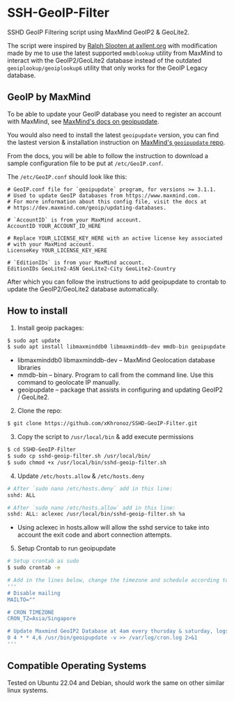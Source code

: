 # SSH-GeoIP-Filter
SSHD GeoIP Filtering script using MaxMind GeoIP2 & GeoLite2.

The script were inspired by
[Ralph Slooten at axllent.org](https://www.axllent.org/docs/view/ssh-geoip/)
with modification made by me to use the latest supported `mmdblookup` utility from MaxMind to interact with the GeoIP2/GeoLite2 database instead of the outdated `geoiplookup/geoiplookup6` utility that only works for the GeoIP Legacy database.

## GeoIP by MaxMind

To be able to update your GeoIP database you need to register an account
with MaxMind, see [MaxMind's docs on geoipupdate](https://dev.maxmind.com/geoip/updating-databases).

You would also need to install the latest `geoipupdate` version,
you can find the lastest version & installation instruction on [MaxMind's `geoipupdate` repo](https://github.com/maxmind/geoipupdate).

From the docs, you will be able to follow the instruction to download a sample configuration file to be put at `/etc/GeoIP.conf`.

The `/etc/GeoIP.conf` should look like this:

```plain
# GeoIP.conf file for `geoipupdate` program, for versions >= 3.1.1.
# Used to update GeoIP databases from https://www.maxmind.com.
# For more information about this config file, visit the docs at
# https://dev.maxmind.com/geoip/updating-databases.

# `AccountID` is from your MaxMind account.
AccountID YOUR_ACCOUNT_ID_HERE

# Replace YOUR_LICENSE_KEY_HERE with an active license key associated
# with your MaxMind account.
LicenseKey YOUR_LICENSE_KEY_HERE

# `EditionIDs` is from your MaxMind account.
EditionIDs GeoLite2-ASN GeoLite2-City GeoLite2-Country
```

After which you can follow the instructions to add geoipupdate to crontab to update the GeoIP2/GeoLite2 database automatically.

## How to install

1. Install geoip packages:

```bash
$ sudo apt update
$ sudo apt install libmaxminddb0 libmaxminddb-dev mmdb-bin geoipupdate
```
- libmaxminddb0 libmaxminddb-dev – MaxMind Geolocation database libraries
- mmdb-bin – binary. Program to call from the command line. Use this command to geolocate IP manually.
- geoipupdate – package that assists in configuring and updating GeoIP2 / GeoLite2.

2. Clone the repo:

```bash
$ git clone https://github.com/xKhronoz/SSHD-GeoIP-Filter.git
```

3. Copy the script to `/usr/local/bin` & add execute permissions

```bash
$ cd SSHD-GeoIP-Filter
$ sudo cp sshd-geoip-filter.sh /usr/local/bin/
$ sudo chmod +x /usr/local/bin/sshd-geoip-filter.sh
```

4. Update `/etc/hosts.allow` & `/etc/hosts.deny`

```bash
# After `sudo nano /etc/hosts.deny` add in this line:
sshd: ALL

# After `sudo nano /etc/hosts.allow` add in this line:
sshd: ALL: aclexec /usr/local/bin/sshd-geoip-filter.sh %a
```
- Using aclexec in hosts.allow will allow the sshd service to take into account the exit code and abort connection attempts. 

5. Setup Crontab to run geoipupdate

```bash
# Setup crontab as sudo
$ sudo crontab -e

# Add in the lines below, change the timezone and schedule according to your preference (Use https://crontab.guru to get the schedule)
'''
# Disable mailing
MAILTO=""

# CRON TIMEZONE
CRON_TZ=Asia/Singapore

# Update Maxmind GeoIP2 Database at 4am every thursday & saturday, logs to a file
0 4 * * 4,6 /usr/bin/geoipupdate -v >> /var/log/cron.log 2>&1
'''
```

## Compatible Operating Systems

Tested on Ubuntu 22.04 and Debian, should work the same on other similar linux systems.
